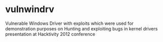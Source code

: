 vulnwindrv
==========

Vulnerable Windows Driver with exploits which were used for demonstration purposes on Hunting and exploiting bugs in kernel drivers presentation at Hacktivity 2012 conference